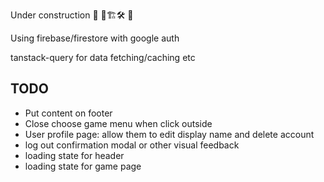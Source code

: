 Under construction
🚧 🔧🏗️🛠️ 🚧

Using firebase/firestore with google auth

tanstack-query for data fetching/caching etc

## TODO

- Put content on footer
- Close choose game menu when click outside
- User profile page: allow them to edit display name and delete account
- log out confirmation modal or other visual feedback
- loading state for header
- loading state for game page
